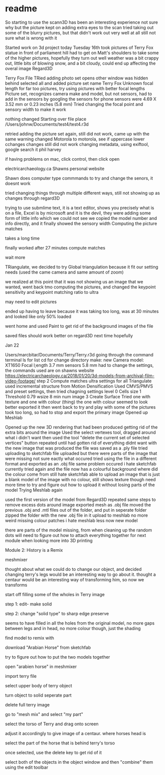 # readme

So starting to use the scann3D has been an interesting experience not sure why but the picture kept on adding extra eyes to the scan tried taking out some of the blurry pictures, but that didn't work out very well at all still not sure what is wrong with it

Started work on 3d project today Tuesday 16th
took pictures of Terry Fox statue in front of parliament hill
had to get on Matt's shoulders to take some of the higher pictures, hopefully they turn out well
weather was a bit crappy out, little bits of blowing snow, and a bit cloudy, could end up affecting the overal image
Regard3D

Terry Fox File
TRied adding photo set
opens other window was hidden behind
selected all and added
picture set name Terry Fox
Unknown focal length for far too pictures, try using pictures with better focal lengths
Picture set, recognizes camera make and model, but not sensors, had to add in the sensors by googling the sensors for phone sensors were 4.69 X 3.52 mm or 0.23 inches (5.8 mm) Tried changing the focal point and sensory width to make it work

nothing changed
Starting over file place /Users/johnw/Documents/test4/test4.r3d

retried adding the picture set again, still did not work, came up with the same warning
changed Motorola to motorola, see if uppercase lower cchanges
changes still did not work
changing metadata, using exiftool, google search it phil harvey

if having problems on mac, click control, then click open

electricarchaeology.ca Shawns personal website

Shawn does computer type commmands to try and change the senors, it doesnt work

tried changing things through multiple different ways, still not showing up as changes through regard3D

trying to use submlime text, it is a text editor, shows you precisely what is on a file, Excel is by microsoft and it is the devil, they were adding some form of little info which we could not see we copied the model number and info directly, and it finally showed the sensory width Computing the picture matches

takes a long time

finally worked after 27 minutes compute matches

wait more

TRiangulate, we decided to try Global triangulation because it fit our setting needs (used the came camera and same amount of zoom)

we realized at this point that it was not showing us an image that we wanted, went back tmo computing the pictures, and changed the keypoint sensitivity and keypoint matching ratio to ultra

may need to edit pictures

ended up having to leave because it was taking too long, was at 30 minutes and looked like only 50% loaded

went home and used Paint to get rid of the background images of the file

saved files should work better on regard3D next time hopefully

Jan 22

Users/marcbitar/Documents/Terry/Terry.r3d going through the command terminal
ls for list
cd for change directory
make: new
Camera model: XT1650
Focal l;ength 3.7 mm
sensors 5.8 mm had to change the settings, the commands used are on shawns website https://electricarchaeology.ca/2018/01/20/3d-models-from-archival-film-video-footage/ step 2 Compute matches
ultra settings for all Triangulate
used incremental structure from Motion Densification
Used CMVS/PMVS and preset settings, then tried chagning settings level 0 Cells size 1 Threshold 0.79 wsize 8 min num image 3 Create Surface
Tried one with texture and one with colour (thing) the one with colour seemed to look better
exported it
then went back to try and play with some of the pictures
took too long, so had to stop and export the primary image
Opened up Meshlab

Opened up the new 3D rendering that had been produced
getting rid of the extra bits around the image
Used the select vertexes tool, dragged around what i didn't want
then used the tool "delete the current set of selected vertices" button
repeated until had gotten rid of everything didnt want
with the new image that was produced the file was saved as a .ply file
tried uploading to sketchfab
file uploaded but there were parts of the image that were missing
not sure eactly what occured
tried using the file in a different format and exported as an .obj file
same problem occured
i hate sketchfab currently
tried again and the file now has a colourful background
where did the colour come from
still hate sketchfab
able to upload an image that is just a blank model of the image with no colour, still shows texture though
need more time to try and figure out how to upload it without losing parts of the model
Trying Meshlab again

used the first version of the model from Regard3D
repeated same steps to remove excess dots around image
exported mesh as .obj file
moved the previous .obj and .mtl files out of the folder, and put in seperate folder
zipped the folder with the new .obj file in it
upload to meshlab
no more weird missing colour patches
i hate meshlab less now
new model

there are parts of the model missing, from when cleaning up the random dots
will need to figure out how to attach everything together for next module when looking more into 3D printing

Module 2: History is a Remix

meshmixer

thought about what we could do to change our object, and decided changing terry's legs would be an interesting way to go about it. 
thought a centaur would be an interesting way of transforming him, so now we transforms

start off filling some of the wholes in Terry image

step 1: edit- make solid

step 2: change "solid type" to sharp edge preserve

seems to have filled in all the holes from the original model, no more gaps between legs and in head, no more colour though, just the shading

find model to remix with

download "Arabian Horse" from sketchfab

try to figure out how to put the two models together

open "arabien horse" in meshmixer

import terry file

select upper body of terry object

turn object to solid seperate part

delete full terry image

go to "mesh mix" and select "my part"

select the torso of Terry and drag onto screen

adjust it accordingly to give image of a centaur. where horses head is

select the part of the horse that is behind terry's torso

once selected, use the delete key to get rid of it

select both of the objects in the object window and then "combine" them using the edit toolbar
